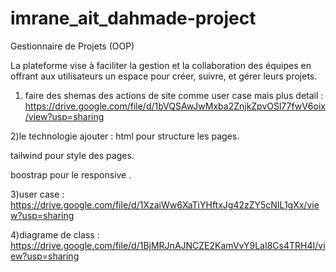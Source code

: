 # imrane_ait_dahmade-project

Gestionnaire de Projets (OOP)

La plateforme vise à faciliter la gestion et la collaboration des équipes en offrant aux utilisateurs un espace pour créer, suivre, et gérer leurs projets.

1. faire des shemas des actions de site comme user case mais plus detail :
   https://drive.google.com/file/d/1bVQSAwJwMxba2ZnjkZpvOSl77fwV6oix/view?usp=sharing

2)le technologie ajouter :
html pour structure les pages.

tailwind pour style des pages.

boostrap pour le responsive .

3)user case :
https://drive.google.com/file/d/1XzaiWw6XaTiYHftxJg42zZY5cNIL1gXx/view?usp=sharing

4)diagrame de class :
https://drive.google.com/file/d/1BjMRJnAJNCZE2KamVvY9LaI8Cs4TRH4I/view?usp=sharing